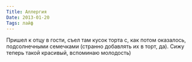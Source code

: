 ```yaml
---
Title: Аллергия
Date: 2013-01-20
Tags: лайф
---
```


<div class="text">Пришел к отцу в гости, съел там кусок торта с, как потом оказалось, подсолнечными семечками (странно добавлять их в торт, да). Сижу теперь такой красивый, вспоминаю молодость)</div>